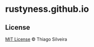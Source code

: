 # rustyness.github.io

## License

[MIT License](http://rustyness.github.io/license.md) © Thiago Silveira
